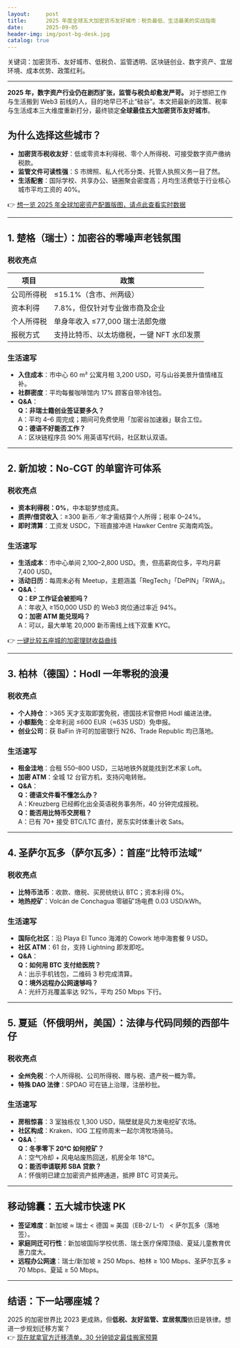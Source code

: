 ```yaml
---
layout:     post
title:      2025 年度全球五大加密货币友好城市：税负最低、生活最美的实战指南
date:       2025-09-05
header-img: img/post-bg-desk.jpg
catalog: true
---
```


关键词：加密货币、友好城市、低税负、监管透明、区块链创业、数字资产、宜居环境、成本优势、政策红利。

---

**2025 年，数字资产行业仍在剧烈扩张，监管与税负却愈发严苛。** 对于想把工作与生活搬到 Web3 前线的人，目的地早已不止“硅谷”。本文把最新的政策、税率与生活成本三大维度重新打分，最终锁定**全球最佳五大加密货币友好城市**。  

## 为什么选择这些城市？  
- **加密货币税收友好**：低或零资本利得税、零个人所得税、可接受数字资产缴纳税款。  
- **监管文件可读性强**：S 市牌照、私人代币分类、托管人执照义务一目了然。  
- **生活配套**：国际学校、共享办公、链圈聚会密度高；月均生活费低于行业核心城市平均工资的 40%。  

👉 [想一览 2025 年全球加密资产配置版图，请点此查看实时数据](https://okxdog.com/)

---

## 1. 楚格（瑞士）：加密谷的零噪声老钱氛围

### 税收亮点  
| 项目 | 政策 |  
|---|---|  
| 公司所得税 | ≤15.1%（含市、州两级）|  
| 资本利得 | 7.8%，但仅针对专业做市商及企业|  
| 个人所得税 | 单身年收入 ≤77,000 瑞士法郎免缴|  
| 报税方式 | 支持比特币、以太坊缴税，一键 NFT 水印发票|  

### 生活速写  
- **入住成本**：市中心 60 m² 公寓月租 3,200 USD，可与山谷美景升值情绪互补。  
- **社群密度**：平均每餐咖啡馆内 17% 顾客自带冷钱包。  
- **Q&A**：  
  **Q：非瑞士籍创业签证要多久？**  
  A：平均 4–6 周完成；期间可免费使用「加密谷加速器」联合工位。  
  **Q：德语不好能否工作？**  
  A：区块链程序员 90% 用英语写代码，社区默认双语。  

---

## 2. 新加坡：No-CGT 的单窗许可体系

### 税收亮点  
- **资本利得税：0%**，中本聪梦想成真。  
- **质押/借贷收入**：≥300 新币／年才需结算个人所得；税率 0–24%。  
- **即时清算**：工资发 USDC，下班直接冲进 Hawker Centre 买海南鸡饭。

### 生活速写  
- **生活成本**：市中心单间 2,100–2,800 USD。贵，但高薪岗位多，平均月薪 7,400 USD。  
- **活动日历**：每周末必有 Meetup，主题涵盖「RegTech」「DePIN」「RWA」。  
- **Q&A**：  
  **Q：EP 工作证会被拒吗？**  
  A：年收入 ≥150,000 USD 的 Web3 岗位通过率近 94%。  
  **Q：加密 ATM 能兑现吗？**  
  A：可以，最大单笔 20,000 新币需线上线下双重 KYC。  

👉 [一键比较五座城的加密理财收益曲线](https://okxdog.com/)

---

## 3. 柏林（德国）：Hodl 一年零税的浪漫

### 税收亮点  
- **个人持仓**：>365 天才支取即罢免税，德国技术官僚把 Hodl 编进法律。  
- **小额豁免**：全年利润 ≤600 EUR（≈635 USD）免申报。  
- **创业公司**：获 BaFin 许可的加密银行 N26、Trade Republic 均已落地。

### 生活速写  
- **租金洼地**：合租 550–800 USD，三站地铁外就能找到艺术家 Loft。  
- **加密 ATM**：全城 12 台官方机，支持闪电转账。  
- **Q&A**：  
  **Q：德语文件看不懂怎么办？**  
  A：Kreuzberg 已经孵化出全英语税务事务所，40 分钟完成报税。  
  **Q：能否用比特币交房租？**  
  A：已有 70+ 接受 BTC/LTC 直付，房东实时体重计收 Sats。  

---

## 4. 圣萨尔瓦多（萨尔瓦多）：首座“比特币法域”

### 税收亮点  
- **比特币法币**：收款、缴税、买房统统认 BTC；资本利得 0%。  
- **地热挖矿**：Volcán de Conchagua 零碳矿场电费 0.03 USD/kWh。  

### 生活速写  
- **国际化社区**：沿 Playa El Tunco 海滩的 Cowork 地中海套餐 9 USD。  
- **社区 ATM**：61 台，支持 Lightning 即发即吃。  
- **Q&A**：  
  **Q：如何用 BTC 支付给医院？**  
  A：出示手机钱包，二维码 3 秒完成清算。  
  **Q：境外远程办公网速够吗？**  
  A：光纤万兆覆盖率达 92%，平均 250 Mbps 下行。  

---

## 5. 夏延（怀俄明州，美国）：法律与代码同频的西部牛仔

### 税收亮点  
- **全州免税**：个人所得税、公司所得税、赠与税、遗产税一概为零。  
- **特殊 DAO 法律**：SPDAO 可在链上治理，注册秒批。  

### 生活速写  
- **房租惊喜**：3 室独栋仅 1,300 USD，隔壁就是风力发电挖矿农场。  
- **社区构成**：Kraken、IOG 工程师周末一起尔湾牧场骑马。  
- **Q&A**：  
  **Q：冬季零下 20℃ 如何挖矿？**  
  A：空气冷却 + 风电站废热回送，机房全年 18℃。  
  **Q：能否申请联邦 SBA 贷款？**  
  A：怀俄明已建立加密资产抵押通道，抵押 BTC 可贷美元。  

---

## 移动锦囊：五大城市快速 PK

- **签证难度**：新加坡 ≈ 瑞士 < 德国 ≈ 美国（EB-2/ L-1） < 萨尔瓦多（落地签）。  
- **家庭同迁可行性**：新加坡国际学校优质、瑞士医疗保障顶级、夏延儿童教育优惠力度大。  
- **远程办公网速**：瑞士/新加坡 ≥ 250 Mbps、柏林 ≥ 100 Mbps、圣萨尔瓦多 ≥ 70 Mbps、夏延 ≥ 50 Mbps。  

---

## 结语：下一站哪座城？

2025 的加密世界比 2023 更成熟，但**低税、友好监管、宜居氛围**依旧是铁律。想进一步规划迁移方案？  
👉 [现在就拿官方迁移清单，30 分钟锁定最佳搬家预算](https://okxdog.com/)